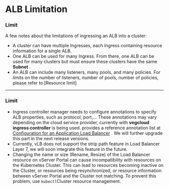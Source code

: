# ALB Limitation

### Limit <a href="#restrictionsandlimitationsalb-gioihan" id="restrictionsandlimitationsalb-gioihan"></a>

A few notes about the limitations of ingressing an ALB into a cluster:

* A cluster can have multiple Ingresses, each Ingress containing resource information for a single ALB.
* One ALB can be used for many Ingress. From there, one ALB can be used for many clusters but must ensure these clusters have the same **Subnet** .
* An ALB can include many listeners, many pools, and many policies. For limits on the number of listeners, number of pools, number of policies, please refer to \[Resource limit]

***

### Limit <a href="#restrictionsandlimitationsalb-hanche" id="restrictionsandlimitationsalb-hanche"></a>

* Ingress controller manager needs to configure annotations to specify ALB properties, such as protocol, port,... These annotations may vary depending on the cloud service provider, currently with **vngcloud ingress controller** is being used. provides a reference annotation list at [Configuration for an Application Load Balancer](https://docs-vngcloud-vn.translate.goog/vng-cloud-document/v/vn/vks/network/lam-viec-voi-application-load-balancer-alb/cau-hinh-cho-mot-application-load-balancer) . We will further upgrade this part in the next release versions.
* Currently, vLB does not support the strip path feature in Load Balancer Layer 7, we will soon integrate this feature in the future.
* Changing the name or size (Rename, Resize) of the Load Balancer resource on vServer Portal can cause incompatibility with resources on the Kubernetes Cluster. This can lead to resources becoming inactive on the Cluster, or resources being resynchronized, or resource information between vServer Portal and the Cluster not matching. To prevent this problem, use `kubectl`Cluster resource management.
